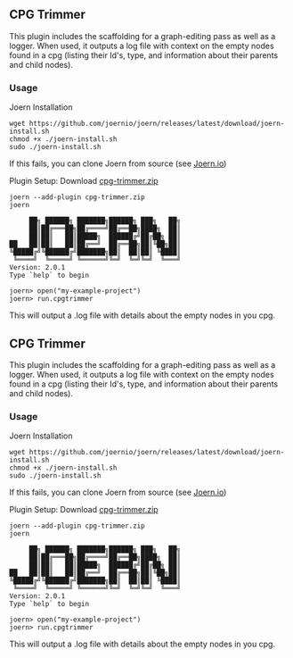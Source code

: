 ## CPG Trimmer

This plugin includes the scaffolding for a graph-editing pass as well as a logger. When used, it outputs a log file with context on the empty nodes found in a cpg (listing their Id's, type, and information about their parents and child nodes).

### Usage

Joern Installation
```
wget https://github.com/joernio/joern/releases/latest/download/joern-install.sh
chmod +x ./joern-install.sh
sudo ./joern-install.sh
```
If this fails, you can clone Joern from source (see [Joern.io](https://joern.io/))

Plugin Setup:
Download [cpg-trimmer.zip](https://github.com/matthew-chang04/AST-Comparison-Tool/cpg-trimmer/)
```
joern --add-plugin cpg-trimmer.zip
joern

     ██╗ ██████╗ ███████╗██████╗ ███╗   ██╗
     ██║██╔═══██╗██╔════╝██╔══██╗████╗  ██║
     ██║██║   ██║█████╗  ██████╔╝██╔██╗ ██║
██   ██║██║   ██║██╔══╝  ██╔══██╗██║╚██╗██║
╚█████╔╝╚██████╔╝███████╗██║  ██║██║ ╚████║
 ╚════╝  ╚═════╝ ╚══════╝╚═╝  ╚═╝╚═╝  ╚═══╝
Version: 2.0.1
Type `help` to begin

joern> open("my-example-project")
joern> run.cpgtrimmer
```
This will output a .log file with details about the empty nodes in you cpg.
## CPG Trimmer

This plugin includes the scaffolding for a graph-editing pass as well as a logger. When used, it outputs a log file with context on the empty nodes found in a cpg (listing their Id's, type, and information about their parents and child nodes).

### Usage

Joern Installation
```
wget https://github.com/joernio/joern/releases/latest/download/joern-install.sh
chmod +x ./joern-install.sh
sudo ./joern-install.sh
```
If this fails, you can clone Joern from source (see [Joern.io](https://joern.io/))

Plugin Setup:
Download [cpg-trimmer.zip](https://github.com/matthew-chang04/AST-Comparison-Tool/cpg-trimmer/)
```
joern --add-plugin cpg-trimmer.zip
joern

     ██╗ ██████╗ ███████╗██████╗ ███╗   ██╗
     ██║██╔═══██╗██╔════╝██╔══██╗████╗  ██║
     ██║██║   ██║█████╗  ██████╔╝██╔██╗ ██║
██   ██║██║   ██║██╔══╝  ██╔══██╗██║╚██╗██║
╚█████╔╝╚██████╔╝███████╗██║  ██║██║ ╚████║
 ╚════╝  ╚═════╝ ╚══════╝╚═╝  ╚═╝╚═╝  ╚═══╝
Version: 2.0.1
Type `help` to begin

joern> open("my-example-project")
joern> run.cpgtrimmer
```
This will output a .log file with details about the empty nodes in you cpg.
